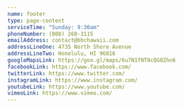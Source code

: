 ```yaml
---
name: footer
type: page-content
serviceTime: "Sunday: 9:30am"
phoneNumber: (808) 268-3115
emailAddress: contact@bbchawaii.com
addressLineOne: 4735 North Shore Avenue
addressLineTwo: Honolulu, HI 96816
googleMapsLink: https://goo.gl/maps/6u7N1fNT8cQG8Zhn6
facebookLink: https://www.facebook.com/
twitterLink: https://www.twitter.com/
instagramLink: https://www.instagram.com/
youtubeLink: https://www.youtube.com/
vimeoLink: https://www.vimeo.com/
---
```

